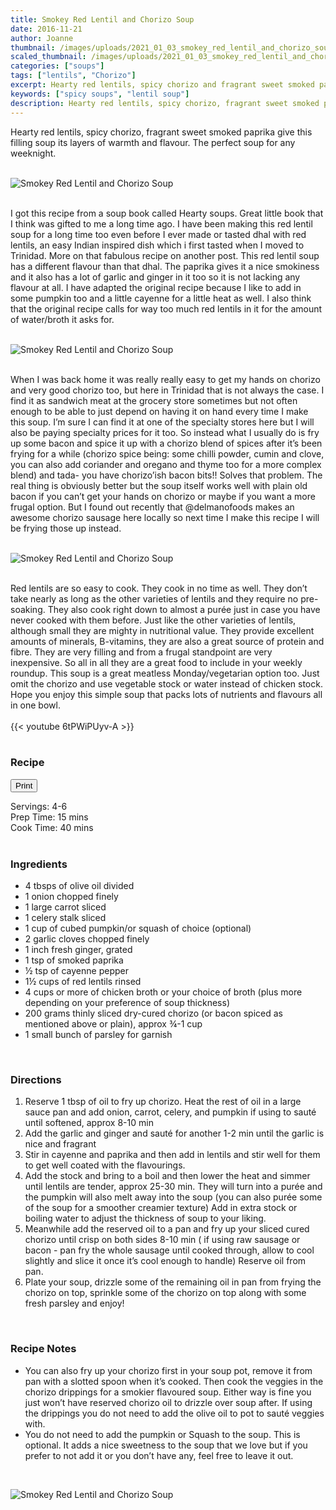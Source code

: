 ```yaml
---
title: Smokey Red Lentil and Chorizo Soup
date: 2016-11-21
author: Joanne
thumbnail: /images/uploads/2021_01_03_smokey_red_lentil_and_chorizo_soup_1.jpg
scaled_thumbnail: /images/uploads/2021_01_03_smokey_red_lentil_and_chorizo_soup_0.jpg
categories: ["soups"]
tags: ["lentils", "Chorizo"]
excerpt: Hearty red lentils, spicy chorizo and fragrant sweet smoked paprika
keywords: ["spicy soups", "lentil soup"]
description: Hearty red lentils, spicy chorizo, fragrant sweet smoked paprika give this filling soup its layers of warmth and flavour. The perfect soup for any weeknight. 
---
```

<span class="blog-text">

Hearty red lentils, spicy chorizo, fragrant sweet smoked paprika give this filling soup its layers of warmth and flavour. The perfect soup for any weeknight. 
</br>
</br>

![Smokey Red Lentil and Chorizo Soup](/images/uploads/2021_01_03_smokey_red_lentil_and_chorizo_soup_2.jpg)
</br>
</br>

I got this recipe from a soup book called Hearty soups. Great little book that I think was gifted to me a long time ago. I have been making this red lentil soup for a long time too even before I ever made or tasted dhal with red lentils, an easy Indian inspired dish which i first tasted when I moved to Trinidad. More on that fabulous recipe on another post. This red lentil soup has a different flavour than that dhal. The paprika gives it a nice smokiness and it also has a lot of garlic and ginger in it too so it is not lacking any flavour at all. I have adapted the original recipe because I like to add in some pumpkin too and a little cayenne for a little heat as well. I also think that the original recipe calls for way too much red lentils in it for the amount of water/broth it asks for.
</br>
</br>

![Smokey Red Lentil and Chorizo Soup](/images/uploads/2021_01_03_smokey_red_lentil_and_chorizo_soup_3.jpg)
</br>
</br>

When I was back home it was really really easy to get my hands on chorizo and very good chorizo too, but here in Trinidad that is not always the case. I find it as sandwich meat at the grocery store sometimes but not often enough to be able to just depend on having it on hand every time I make this soup. I’m sure I can find it at one of the specialty stores here but I will also be paying specialty prices for it too. So instead what I usually do is fry up some bacon and spice it up with a chorizo blend of spices after it’s been frying for a while (chorizo spice being: some chilli powder, cumin and clove, you can also add coriander and oregano and thyme too for a more complex blend) and tada- you have chorizo’ish bacon bits!! Solves that problem. The real thing is obviously better but the soup itself works well with plain old bacon if you can’t get your hands on chorizo or maybe if you want a more frugal option. But I found out recently that @delmanofoods makes an awesome chorizo sausage here locally so next time I make this recipe I will be frying those up instead.
</br>
</br>

![Smokey Red Lentil and Chorizo Soup](/images/uploads/2021_01_03_smokey_red_lentil_and_chorizo_soup_4.jpg)
</br>
</br>

Red lentils are so easy to cook. They cook in no time as well. They don’t take nearly as long as the other varieties of lentils and they require no pre-soaking. They also cook right down to almost a purée just in case you have never cooked with them before. Just like the other varieties of lentils, although small they are mighty in nutritional value. They provide excellent amounts of minerals, B-vitamins, they are also a great source of protein and fibre. They are very filling and from a frugal standpoint are very inexpensive. So all in all they are a great food to include in your weekly roundup. This soup is a great meatless Monday/vegetarian option too. Just omit the chorizo and use vegetable stock or water instead of chicken stock. Hope you enjoy this simple soup that packs lots of nutrients and flavours all in one bowl.
</br>
</br>
{{< youtube 6tPWiPUyv-A >}}
</br>
</br>
</span>

### Recipe
<div print_button><form>
<input type="button" value="Print" class="btn__print" onClick="window.print()">
</form></div>

<div>Servings: <span itemprop="recipeYield">4-6</div>
<div>Prep Time: <meta itemprop="prepTime" content="PT15M">15 mins</div>
<div>Cook Time: <meta itemprop="cookTime" content="PT40M">40 mins</div>
</br>

### Ingredients

* <span itemprop="recipeIngredient">4 tbsps of olive oil divided</span>
* <span itemprop="recipeIngredient">1 onion chopped finely</span>
* <span itemprop="recipeIngredient">1 large carrot sliced</span>
* <span itemprop="recipeIngredient">1 celery stalk sliced</span>
* <span itemprop="recipeIngredient">1 cup of cubed pumpkin/or squash of choice (optional)</span>
* <span itemprop="recipeIngredient">2 garlic cloves chopped finely</span>
* <span itemprop="recipeIngredient">1 inch fresh ginger, grated</span>
* <span itemprop="recipeIngredient">1 tsp of smoked paprika</span>
* <span itemprop="recipeIngredient">&frac12; tsp of cayenne pepper</span>
* <span itemprop="recipeIngredient">1&frac12; cups of red lentils rinsed</span>
* <span itemprop="recipeIngredient">4 cups or more of chicken broth or your choice of broth (plus more depending on your preference of soup thickness)</span>
* <span itemprop="recipeIngredient">200 grams thinly sliced dry-cured chorizo (or bacon spiced as mentioned above or plain), approx &frac34;-1 cup </span>
* <span itemprop="recipeIngredient">1 small bunch of parsley for garnish </span>
</br>

### Directions

1. Reserve 1 tbsp of oil to fry up chorizo. Heat the rest of oil in a large sauce pan and add onion, carrot, celery, and pumpkin if using to sauté until softened, approx 8-10 min
2. Add the garlic and ginger and sauté for another 1-2 min until the garlic is nice and fragrant
3. Stir in cayenne and paprika and then add in lentils and stir well for them to get well coated with the flavourings.
4. Add the stock and bring to a boil and then lower the heat and simmer until lentils are tender, approx 25-30 min. They will turn into a purée and the pumpkin will also melt away into the soup (you can also purée some of the soup for a smoother creamier texture) Add in extra stock or boiling water to adjust the thickness of soup to your liking.
5. Meanwhile add the reserved oil to a pan and fry up your sliced cured chorizo until crisp on both sides 8-10 min ( if using raw sausage or bacon - pan fry the whole sausage until cooked through, allow to cool slightly and slice it once it’s cool enough to handle) Reserve oil from pan.
6. Plate your soup, drizzle some of the remaining oil in pan from frying the chorizo on top, sprinkle some of the chorizo on top along with some fresh parsley and enjoy!
</br>

### Recipe Notes
* You can also fry up your chorizo first in your soup pot, remove it from pan with a slotted spoon when it’s cooked. Then cook the veggies in the chorizo drippings for a smokier flavoured soup. Either way is fine you just won’t have reserved chorizo oil to drizzle over soup after. If using the drippings you do not need to add the olive oil to pot to sauté veggies with.
* You do not need to add the pumpkin or Squash to the soup. This is optional. It adds a nice sweetness to the soup that we love but if you prefer to not add it or you don’t have any, feel free to leave it out.

</br>

![Smokey Red Lentil and Chorizo Soup](/images/uploads/2021_01_03_smokey_red_lentil_and_chorizo_soup_5.jpg)